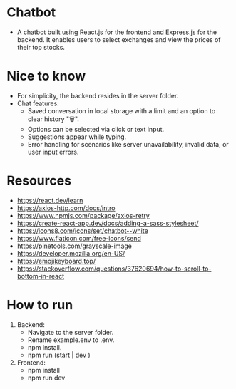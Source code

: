 # Chatbot
- A chatbot built using React.js for the frontend and Express.js for the backend. It enables users to select exchanges and view the prices of their top stocks.

# Nice to know
- For simplicity, the backend resides in the server folder.
- Chat features:
  - Saved conversation in local storage with a limit and an option to clear history "🗑️".
  - Options can be selected via click or text input.
  - Suggestions appear while typing.
  - Error handling for scenarios like server unavailability, invalid data, or user input errors.
 
# Resources
- https://react.dev/learn
- https://axios-http.com/docs/intro
- https://www.npmjs.com/package/axios-retry
- https://create-react-app.dev/docs/adding-a-sass-stylesheet/
- https://icons8.com/icons/set/chatbot--white
- https://www.flaticon.com/free-icons/send
- https://pinetools.com/grayscale-image
- https://developer.mozilla.org/en-US/
- https://emojikeyboard.top/
- https://stackoverflow.com/questions/37620694/how-to-scroll-to-bottom-in-react

# How to run
1. Backend:
   - Navigate to the server folder.
   - Rename example.env to .env.
   - npm install.
   - npm run (start | dev )
2. Frontend:
   - npm install
   - npm run dev
